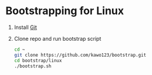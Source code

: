 # Bootstrapping for Linux

1. Install [Git](https://git-scm.com/book/en/v2/Getting-Started-Installing-Git)

1. Clone repo and run bootstrap script

    ```bash
    cd ~ 
    git clone https://github.com/kawo123/bootstrap.git
    cd bootstrap/linux
    ./bootstrap.sh
    ```
